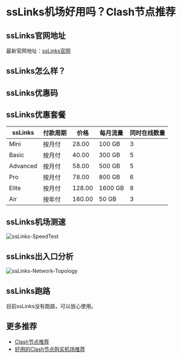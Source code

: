# ssLinks机场好用吗？Clash节点推荐

## ssLinks官网地址
最新官网地址：[ssLinks官网](https://ct.affxc.com/sslinks/)

## ssLinks怎么样？


## ssLinks优惠码


## ssLinks优惠套餐

| ssLinks  | 付款周期 | 价格     | 每月流量    | 同时在线数量 |
|----------|------|--------|---------|--------|
| Mini     | 按月付  | 28.00  | 100 GB  | 3      |
| Basic    | 按月付  | 40.00  | 300 GB  | 5      |
| Advanced | 按月付  | 58.00  | 500 GB  | 5      |
| Pro      | 按月付  | 78.00  | 800 GB  | 6      |
| Elite    | 按月付  | 128.00 | 1600 GB | 8      |
| Air      | 按年付  | 160.00 | 50 GB   | 3      |

## ssLinks机场测速

![ssLinks-SpeedTest](https://github.com/user-attachments/assets/e12daea9-977f-45b2-a0c9-0963edcb6d00)

## ssLinks出入口分析

![ssLinks-Network-Topology](https://github.com/user-attachments/assets/068118f8-6fc1-4be4-9823-069980b74a03)

## ssLinks跑路
目前ssLinks没有跑路，可以放心使用。

## 更多推荐
 - [Clash节点推荐](https://github.com/clashdownload/Clash)
 - [好用的Clash节点购买机场推荐](https://clash.top/node/?utm_source=github&utm_medium=clashdownload-details)
